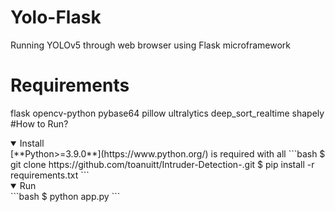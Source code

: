 # Yolo-Flask
Running YOLOv5 through web browser using Flask microframework
# Requirements
flask
opencv-python
pybase64
pillow
ultralytics
deep_sort_realtime
shapely
#How to Run?
<details open>
<summary>Install</summary>
[**Python>=3.9.0**](https://www.python.org/) is required with all
```bash
$ git clone https://github.com/toanuitt/Intruder-Detection-.git
$ pip install -r requirements.txt
```
</details>
<details open>
<summary>Run</summary>
```bash
$ python app.py
```
</details>

